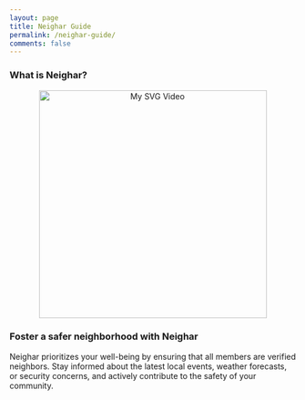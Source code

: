 ```yaml
---
layout: page
title: Neighar Guide
permalink: /neighar-guide/
comments: false
---
```


### What is Neighar?

<div style="text-align:center;">
    <img src="{{ '/assets/videos/1.gif' | relative_url }}" alt="My SVG Video" width="400">
</div>

### Foster a safer neighborhood with Neighar

Neighar prioritizes your well-being by ensuring that all members are verified neighbors. Stay informed about the latest local events, weather forecasts, or security concerns, and actively contribute to the safety of your community.
